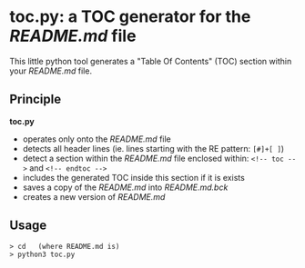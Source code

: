 
# toc.py: a TOC generator for the *README.md* file

This little python tool generates a "Table Of Contents" (TOC) section within your *README.md* file.

## Principle

**toc.py**

- operates only onto the *README.md* file
- detects all header lines (ie. lines starting with the RE pattern: ```[#]+[ ]```)
- detect a section within the *README.md* file enclosed within: ```<!-- toc -->``` and ```<!-- endtoc -->```
- includes the generated TOC inside this section if it is exists
- saves a copy of the *README.md* into *README.md.bck*
- creates a new version of *README.md*

## Usage

```
> cd   (where README.md is)
> python3 toc.py
```


